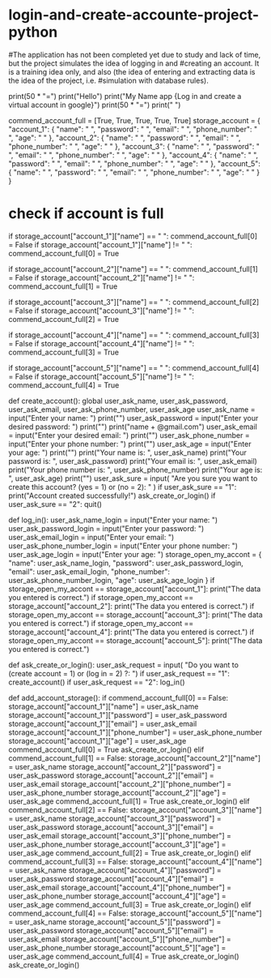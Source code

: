 # login-and-create-accounte-project-python
#The application has not been completed yet due to study and lack of time, but the project simulates the idea of logging in and #creating an account. It is a training idea only, and also (the idea of entering and extracting data is the idea of the project, i.e. #simulation with database rules).

print(50 * "=")
print("Hello")
print("My Name app {Log in and create a virtual account in google}")
print(50 * "=")
print("  ")

commend_account_full = [True, True, True, True, True]
storage_account = {
    "account_1": {
        "name": " ",
        "password": " ",
        "email": " ",
        "phone_number": " ",
        "age": " "
    },
    "account_2": {
        "name": " ",
        "password": " ",
        "email": " ",
        "phone_number": " ",
        "age": " "
    },
    "account_3": {
        "name": " ",
        "password": " ",
        "email": " ",
        "phone_number": " ",
        "age": " "
    },
    "account_4": {
        "name": " ",
        "password": " ",
        "email": " ",
        "phone_number": " ",
        "age": " "
    },
    "account_5": {
        "name": " ",
        "password": " ",
        "email": " ",
        "phone_number": " ",
        "age": " "
    }
}

# check if account is full
if storage_account["account_1"]["name"] == " ":
    commend_account_full[0] = False
if storage_account["account_1"]["name"] != " ":
    commend_account_full[0] = True

if storage_account["account_2"]["name"] == " ":
    commend_account_full[1] = False
if storage_account["account_2"]["name"] != " ":
    commend_account_full[1] = True

if storage_account["account_3"]["name"] == " ":
    commend_account_full[2] = False
if storage_account["account_3"]["name"] != " ":
    commend_account_full[2] = True

if storage_account["account_4"]["name"] == " ":
    commend_account_full[3] = False
if storage_account["account_4"]["name"] != " ":
    commend_account_full[3] = True

if storage_account["account_5"]["name"] == " ":
    commend_account_full[4] = False
if storage_account["account_5"]["name"] != " ":
    commend_account_full[4] = True


def create_account():
    global user_ask_name, user_ask_password, user_ask_email, user_ask_phone_number, user_ask_age
    user_ask_name = input("Enter your name: ")
    print("")
    user_ask_password = input("Enter your desired password: ")
    print("")
    print("name + @gmail.com")
    user_ask_email = input("Enter your desired email: ")
    print("")
    user_ask_phone_number = input("Enter your phone number: ")
    print("")
    user_ask_age = input("Enter your age: ")
    print("")
    print("Your name is: ", user_ask_name)
    print("Your password is: ", user_ask_password)
    print("Your email is: ", user_ask_email)
    print("Your phone number is: ", user_ask_phone_number)
    print("Your age is: ", user_ask_age)
    print("")
    user_ask_sure = input(
        "Are you sure you want to create this account? (yes = 1) or (no = 2): "
    )
    if user_ask_sure == "1":
        print("Account created successfully!")
        ask_create_or_login()
    if user_ask_sure == "2":
       quit()


def log_in():
    user_ask_name_login = input("Enter your name: ")
    user_ask_password_login = input("Enter your password: ")
    user_ask_email_login = input("Enter your email: ")
    user_ask_phone_number_login = input("Enter your phone number: ")
    user_ask_age_login = input("Enter your age: ")
    storage_open_my_accont = {
        "name": user_ask_name_login,
        "password": user_ask_password_login,
        "email": user_ask_email_login,
        "phone_number": user_ask_phone_number_login,
        "age": user_ask_age_login
    }
    if storage_open_my_accont == storage_account["account_1"]:
        print("The data you entered is correct.")
    if storage_open_my_accont == storage_account["account_2"]:
        print("The data you entered is correct.")
    if storage_open_my_accont == storage_account["account_3"]:
        print("The data you entered is correct.")
    if storage_open_my_accont == storage_account["account_4"]:
        print("The data you entered is correct.")
    if storage_open_my_accont == storage_account["account_5"]:
        print("The data you entered is correct.")


def ask_create_or_login():
    user_ask_request = input(
        "Do you want to (create account = 1) or (log in = 2) ?:  ")
    if user_ask_request == "1":
        create_account()
    if user_ask_request == "2":
        log_in()


def add_account_storage():
    if commend_account_full[0] == False:
        storage_account["account_1"]["name"] = user_ask_name
        storage_account["account_1"]["password"] = user_ask_password
        storage_account["account_1"]["email"] = user_ask_email
        storage_account["account_1"]["phone_number"] = user_ask_phone_number
        storage_account["account_1"]["age"] = user_ask_age
        commend_account_full[0] = True
        ask_create_or_login()
    elif commend_account_full[1] == False:
        storage_account["account_2"]["name"] = user_ask_name
        storage_account["account_2"]["password"] = user_ask_password
        storage_account["account_2"]["email"] = user_ask_email
        storage_account["account_2"]["phone_number"] = user_ask_phone_number
        storage_account["account_2"]["age"] = user_ask_age
        commend_account_full[1] = True
        ask_create_or_login()
    elif commend_account_full[2] == False:
        storage_account["account_3"]["name"] = user_ask_name
        storage_account["account_3"]["password"] = user_ask_password
        storage_account["account_3"]["email"] = user_ask_email
        storage_account["account_3"]["phone_number"] = user_ask_phone_number
        storage_account["account_3"]["age"] = user_ask_age
        commend_account_full[2] = True
        ask_create_or_login()
    elif commend_account_full[3] == False:
        storage_account["account_4"]["name"] = user_ask_name
        storage_account["account_4"]["password"] = user_ask_password
        storage_account["account_4"]["email"] = user_ask_email
        storage_account["account_4"]["phone_number"] = user_ask_phone_number
        storage_account["account_4"]["age"] = user_ask_age
        commend_account_full[3] = True
        ask_create_or_login()
    elif commend_account_full[4] == False:
        storage_account["account_5"]["name"] = user_ask_name
        storage_account["account_5"]["password"] = user_ask_password
        storage_account["account_5"]["email"] = user_ask_email
        storage_account["account_5"]["phone_number"] = user_ask_phone_number
        storage_account["account_5"]["age"] = user_ask_age
        commend_account_full[4] = True
        ask_create_or_login()
ask_create_or_login()
